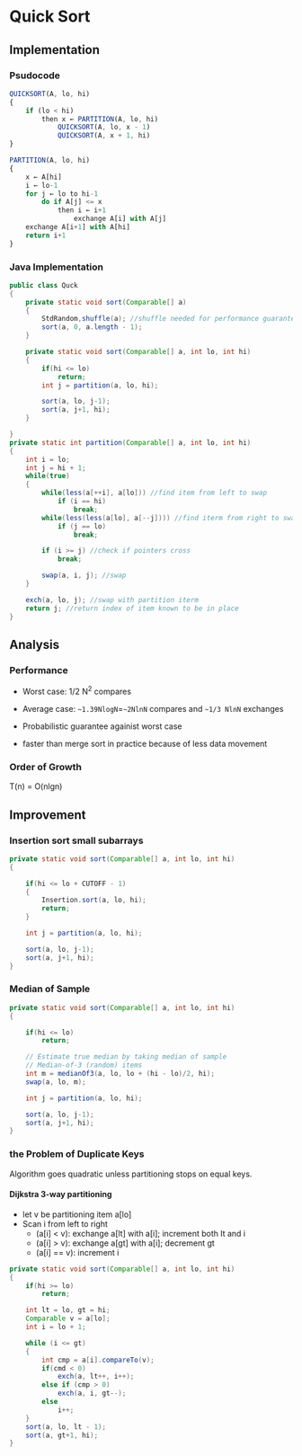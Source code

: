 # Quick Sort

## Implementation

### Psudocode

``` javascript
QUICKSORT(A, lo, hi)
{
    if (lo < hi)
        then x ← PARTITION(A, lo, hi)
            QUICKSORT(A, lo, x - 1)
            QUICKSORT(A, x + 1, hi)
}

PARTITION(A, lo, hi)
{
    x ← A[hi]
    i ← lo-1
    for j ← lo to hi-1
        do if A[j] <= x
            then i ← i+1
                exchange A[i] with A[j]
    exchange A[i+1] with A[hi]
    return i+1
}
```

### Java Implementation

``` java
public class Quck
{
    private static void sort(Comparable[] a)
    {
        StdRandom,shuffle(a); //shuffle needed for performance guarantee
        sort(a, 0, a.length - 1);
    }

    private static void sort(Comparable[] a, int lo, int hi)
    {
        if(hi <= lo)
            return;
        int j = partition(a, lo, hi);

        sort(a, lo, j-1);
        sort(a, j+1, hi);
    }

}
private static int partition(Comparable[] a, int lo, int hi)
{
    int i = lo;
    int j = hi + 1;
    while(true)
    {
        while(less(a[++i], a[lo])) //find item from left to swap
            if (i == hi)
                break;
        while(less(less(a[lo], a[--j]))) //find iterm from right to swap
            if (j == lo)
                break;

        if (i >= j) //check if pointers cross
            break;

        swap(a, i, j); //swap
    }

    exch(a, lo, j); //swap with partition iterm
    return j; //return index of item known to be in place
}
```

## Analysis

### Performance

+ Worst case: 1/2 N<sup>2</sup> compares
+ Average case: `~1.39NlogN`=`~2NlnN` compares and `~1/3 NlnN` exchanges

+ Probabilistic guarantee againist worst case
+ faster than merge sort in practice because of less data movement

### Order of Growth

T(n) = O(nlgn)

## Improvement

### Insertion sort small subarrays

``` java
private static void sort(Comparable[] a, int lo, int hi)
{

    if(hi <= lo + CUTOFF - 1)
    {
        Insertion.sort(a, lo, hi);
        return;
    }

    int j = partition(a, lo, hi);

    sort(a, lo, j-1);
    sort(a, j+1, hi);
}
```

### Median of Sample

``` java
private static void sort(Comparable[] a, int lo, int hi)
{

    if(hi <= lo)
        return;

    // Estimate true median by taking median of sample
    // Median-of-3 (random) items
    int m = medianOf3(a, lo, lo + (hi - lo)/2, hi);
    swap(a, lo, m);

    int j = partition(a, lo, hi);

    sort(a, lo, j-1);
    sort(a, j+1, hi);
}
```

### the Problem of Duplicate Keys

Algorithm goes quadratic unless partitioning stops on equal keys.

#### Dijkstra 3-way partitioning

+ let v be partitioning item a[lo]
+ Scan i from left to right
    + (a[i]  < v): exchange a[lt] with a[i]; increment both lt and i
    + (a[i]  > v): exchange a[gt] with a[i]; decrement gt
    + (a[i] == v): increment i

``` java
private static void sort(Comparable[] a, int lo, int hi)
{
    if(hi >= lo)
        return;

    int lt = lo, gt = hi;
    Comparable v = a[lo];
    int i = lo + 1;

    while (i <= gt)
    {
        int cmp = a[i].compareTo(v);
        if(cmd < 0)
            exch(a, lt++, i++);
        else if (cmp > 0)
            exch(a, i, gt--);
        else
            i++;
    }
    sort(a, lo, lt - 1);
    sort(a, gt+1, hi);
}
```

